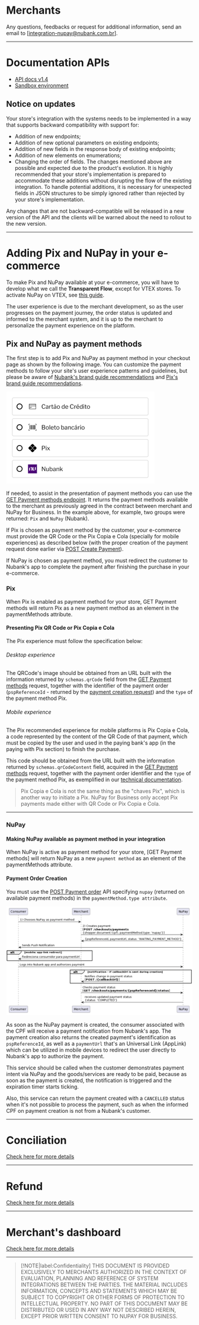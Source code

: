 # Merchants
Any questions, feedbacks or request for additional information, send an email to [integration-nupay@nubank.com.br].
___
# Documentation APIs
- [API docs v1.4]()
- [Sandbox environment]()

## Notice on updates
Your store's integration with the systems needs to be implemented in a way that supports backward compatibility with support for:

- Addition of new endpoints;
- Addition of new optional parameters on existing endpoints;
- Addition of new fields in the response body of existing endpoints;
- Addition of new elements on enumerations;
- Changing the order of fields.
The changes mentioned above are possible and expected due to the product's evolution. It is highly recommended that your store's implementation is prepared to accommodate these additions without disrupting the flow of the existing integration. To handle potential additions, it is necessary for unexpected fields in JSON structures to be simply ignored rather than rejected by your store's implementation.

Any changes that are not backward-compatible will be released in a new version of the API and the clients will be warned about the need to rollout to the new version.
___
# Adding Pix and NuPay in your e-commerce
To make Pix and NuPay available at your e-commerce, you will have to develop what we call the **Transparent Flow**, except for VTEX stores. To activate NuPay on VTEX, see [this guide]().

The user experience is due to the merchant development, so as the user progresses on the payment journey, the order status is updated and informed to the merchant system, and it is up to the merchant to personalize the payment experience on the platform.

## Pix and NuPay as payment methods
The first step is to add Pix and NuPay as payment method in your checkout page as shown by the following image. You can customize the payment methods to follow your site's user experience patterns and guidelines, but please be aware of [Nubank's brand guide recommendations]() and [Pix's brand guide recommendations]().

![alt text](images/checkoutexample.png)

If needed, to assist in the presentation of payment methods you can use the [GET Payment methods endpoint](). It returns the payment methods available to the merchant as previously agreed in the contract between merchant and NuPay for Business. In the example above, for example, two groups were returned: `Pix` and `NuPay` (Nubank).

If Pix is chosen as payment method by the customer, your e-commerce must provide the QR Code or the Pix Copia e Cola (specially for mobile experiences) as described below (with the proper creation of the payment request done earlier via [POST Create Payment]()).

If NuPay is chosen as payment method, you must redirect the customer to Nubank's app to complete the payment after finishing the purchase in your e-commerce.

### Pix
When Pix is enabled as payment method for your store, GET Payment methods will return Pix as a new payment method as an element in the paymentMethods attribute.

#### Presenting Pix QR Code or Pix Copia e Cola
The Pix experience must follow the specification below:

###### Desktop experience
The QRCode's image should be obtained from an URL built with the information returned by `schemas.qrCode` field from the [GET Payment methods]() request, together with the identifier of the payment order (`pspReferenceId` - returned by the [payment creation request]()) and the `type` of the payment method Pix.

###### Mobile experience
The Pix recommended experience for mobile platforms is Pix Copia e Cola, a code represented by the content of the QR Code of that payment, which must be copied by the user and used in the paying bank's app (in the paying with Pix section) to finish the purchase.

This code should be obtained from the URL built with the information returned by `schemas.qrCodeContent` field, acquired in the [GET Payment methods]() request, together with the payment order identifier and the `type` of the payment method Pix, as exemplified in our [technical documentation]().

> Pix Copia e Cola is not the same thing as the "chaves Pix", which is another way to initiate a Pix. NuPay for Business only accept Pix payments made either with QR Code or Pix Copia e Cola.
----
### NuPay
#### Making NuPay available as payment method in your integration
When NuPay is active as payment method for your store, [GET Payment methods] will return NuPay as a new `payment method` as an element of the paymentMethods attribute.

#### Payment Order Creation
You must use the [POST Payment order]() API specifying `nupay` (returned on available payment methods) in the `paymentMethod.type attribute`.

![alt text](images/nupayFlowEn.png)

As soon as the NuPay payment is created, the consumer associated with the CPF will receive a payment notification from Nubank's app. The payment creation also returns the created payment's identification as `pspReferenceId`, as well as a `paymentUrl` that's an Universal Link (AppLink) which can be utilized in mobile devices to redirect the user directly to Nubank's app to authorize the payment.

This service should be called when the customer demonstrates payment intent via NuPay and the goods/services are ready to be paid, because as soon as the payment is created, the notification is triggered and the expiration timer starts ticking.

Also, this service can return the payment created with a `CANCELLED` status when it's not possible to process the payment, such as when the informed CPF on payment creation is not from a Nubank's customer.

---
# Conciliation

[Check here for more details](en/checkout/merchants/conciliation/?id=conciliation)

---
# Refund

[Check here for more details](en/checkout/merchants/refund/?id=refund)

---
# Merchant's dashboard

[Check here for more details](en/checkout/merchants/dashboard/?id=merchant-panel)

---
> [!NOTE|label:Confidentiality]
> THIS DOCUMENT IS PROVIDED EXCLUSIVELY TO MERCHANTS AUTHORIZED IN THE CONTEXT OF EVALUATION, PLANNING AND REFERENCE OF SYSTEM INTEGRATIONS BETWEEN THE PARTIES. THE MATERIAL INCLUDES INFORMATION, CONCEPTS AND STATEMENTS WHICH MAY BE SUBJECT TO COPYRIGHT OR OTHER FORMS OF PROTECTION TO INTELLECTUAL PROPERTY. NO PART OF THIS DOCUMENT MAY BE DISTRIBUTED OR USED IN ANY WAY NOT DESCRIBED HEREIN, EXCEPT PRIOR WRITTEN CONSENT TO NUPAY FOR BUSINESS.
